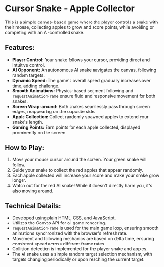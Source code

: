 # Cursor Snake - Apple Collector

This is a simple canvas-based game where the player controls a snake with their mouse, collecting apples to grow and score points, while avoiding or competing with an AI-controlled snake.

## Features:

*   **Player Control:** Your snake follows your cursor, providing direct and intuitive control.
*   **AI Opponent:** An autonomous AI snake navigates the canvas, following random targets.
*   **Dynamic Speed:** The game's overall speed gradually increases over time, adding challenge.
*   **Smooth Animations:** Physics-based segment following and `requestAnimationFrame` ensure fluid and responsive movement for both snakes.
*   **Screen Wrap-around:** Both snakes seamlessly pass through screen edges, reappearing on the opposite side.
*   **Apple Collection:** Collect randomly spawned apples to extend your snake's length.
*   **Gaming Points:** Earn points for each apple collected, displayed prominently on the screen.

## How to Play:

1.  Move your mouse cursor around the screen. Your green snake will follow.
2.  Guide your snake to collect the red apples that appear randomly.
3.  Each apple collected will increase your score and make your snake grow longer.
4.  Watch out for the red AI snake! While it doesn't directly harm you, it's also moving around.

## Technical Details:

*   Developed using plain HTML, CSS, and JavaScript.
*   Utilizes the Canvas API for all game rendering.
*   `requestAnimationFrame` is used for the main game loop, ensuring smooth animations synchronized with the browser's refresh rate.
*   Movement and following mechanics are based on delta time, ensuring consistent speed across different frame rates.
*   Collision detection is implemented for the player snake and apples.
*   The AI snake uses a simple random target selection mechanism, with targets changing periodically or upon reaching the current target.